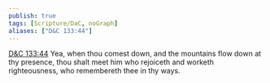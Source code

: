 ```yaml
---
publish: true
tags: [Scripture/DaC, noGraph]
aliases: ["D&C 133:44"]
---
```

[D&C 133:44](https://churchofjesuschrist.org/study/scriptures/dc-testament/dc/133?lang=eng&id=p44#p44) Yea, when thou comest down, and the mountains flow down at thy presence, thou shalt meet him who rejoiceth and worketh righteousness, who remembereth thee in thy ways.
